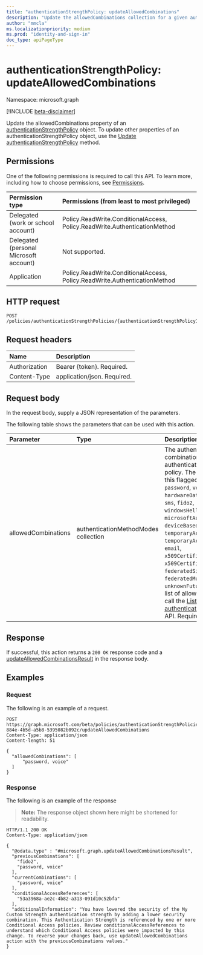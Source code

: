 ```yaml
---
title: "authenticationStrengthPolicy: updateAllowedCombinations"
description: "Update the allowedCombinations collection for a given authentication strength policy object."
author: "mmcla"
ms.localizationpriority: medium
ms.prod: "identity-and-sign-in"
doc_type: apiPageType
---
```


# authenticationStrengthPolicy: updateAllowedCombinations
Namespace: microsoft.graph

[!INCLUDE [beta-disclaimer](../../includes/beta-disclaimer.md)]

Update the allowedCombinations property of an [authenticationStrengthPolicy](../resources/authenticationstrengthpolicy.md) object. To update other properties of an authenticationStrengthPolicy object, use the [Update authenticationStrengthPolicy](authenticationstrengthpolicy-update.md) method.

## Permissions
One of the following permissions is required to call this API. To learn more, including how to choose permissions, see [Permissions](/graph/permissions-reference).

|Permission type|Permissions (from least to most privileged)|
|:---|:---|
|Delegated (work or school account)|Policy.ReadWrite.ConditionalAccess, Policy.ReadWrite.AuthenticationMethod|
|Delegated (personal Microsoft account)|Not supported.|
|Application|Policy.ReadWrite.ConditionalAccess, Policy.ReadWrite.AuthenticationMethod|

## HTTP request

<!-- {
  "blockType": "ignored"
}
-->
``` http
POST /policies/authenticationStrengthPolicies/{authenticationStrengthPolicyId}/updateAllowedCombinations
```

## Request headers
|Name|Description|
|:---|:---|
|Authorization|Bearer {token}. Required.|
|Content-Type|application/json. Required.|

## Request body
In the request body, supply a JSON representation of the parameters.

The following table shows the parameters that can be used with this action.

|Parameter|Type|Description|
|:---|:---|:---|
|allowedCombinations|authenticationMethodModes collection|The authentication method combinations allowed by this authentication strength policy. The possible values of this flagged enum are: `password`, `voice`, `hardwareOath`, `softwareOath`, `sms`, `fido2`, `windowsHelloForBusiness`, `microsoftAuthenticatorPush`, `deviceBasedPush`, `temporaryAccessPassOneTime`, `temporaryAccessPassMultiUse`, `email`, `x509CertificateSingleFactor`, `x509CertificateMultiFactor`, `federatedSingleFactor`, `federatedMultiFactor`, `unknownFutureValue`. For the list of allowed combinations, call the [List authenticationMethodModes](../api/authenticationstrengthroot-list-authenticationmethodmodes.md) API. Required.|

## Response

If successful, this action returns a `200 OK` response code and a [updateAllowedCombinationsResult](../resources/updateallowedcombinationsresult.md) in the response body.

## Examples

### Request
The following is an example of a request.

<!-- {
  "blockType": "request",
  "name": "authenticationstrengthpolicythis.updateallowedcombinations"
}
-->
``` http
POST https://graph.microsoft.com/beta/policies/authenticationStrengthPolicies/33c5d2c0-884e-4b5d-a5b8-5395082b092c/updateAllowedCombinations
Content-Type: application/json
Content-length: 51

{
  "allowedCombinations": [
      "password, voice"
  ]
}
```



### Response
The following is an example of the response
>**Note:** The response object shown here might be shortened for readability.
<!-- {
  "blockType": "response",
  "truncated": true,
  "@odata.type": "microsoft.graph.updateAllowedCombinationsResult"
}
-->
``` http
HTTP/1.1 200 OK
Content-Type: application/json

{
  "@odata.type" : "#microsoft.graph.updateAllowedCombinationsResult",
  "previousCombinations": [
    "fido2",
    "password, voice"
  ],
  "currentCombinations": [
    "password, voice"
  ],
  "conditionalAccessReferences": [
    "53a3968a-ae2c-4b82-a313-091d10c52bfa"
  ],
  "additionalInformation": "You have lowered the security of the My Custom Strength authentication strength by adding a lower security combination. This Authentication Strength is referenced by one or more Conditional Access policies. Review conditionalAccessReferences to understand which Conditional Access policies were impacted by this change. To reverse your changes back, use updateAllowedCombinations action with the previousCombinations values."
}
```

